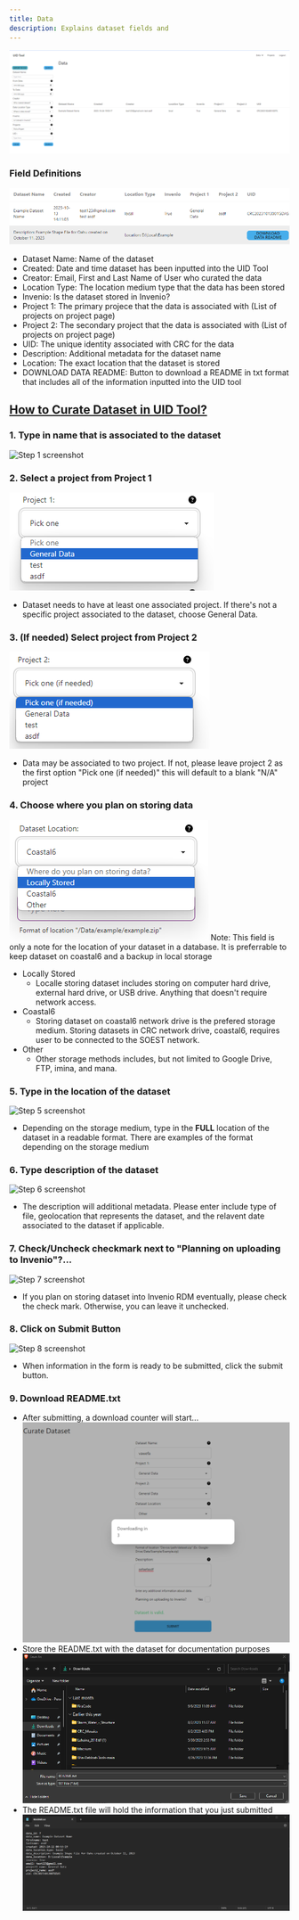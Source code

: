 ```yaml
---
title: Data
description: Explains dataset fields and 
---
```



![UID Tool](../../../../../assets/uid-tool/uid-tool-15.png)

### Field Definitions
![Data Fields](../../../../../assets/uid-tool/uid-tool-10.png)
 - Dataset Name: Name of the dataset
 - Created: Date and time dataset has been inputted into the UID Tool
 - Creator: Email, First and Last Name of User who curated the data
 - Location Type: The location medium type that the data has been stored
 - Invenio: Is the dataset stored in Invenio?
 - Project 1: The primary projece that the data is associated with (List of projects on project page)
 - Project 2: The secondary project that the data is associated with (List of projects on project page)
 - UID: The unique identity associated with CRC for the data
 - Description: Additional metadata for the dataset name
 - Location: The exact location that the dataset is stored
 - DOWNLOAD DATA README: Button to download a README in txt format that includes all of the information inputted into the UID tool


## <a href="https://coastal5.soest.hawaii.edu/uid-tool/data/create" target="_blank">How to Curate Dataset in UID Tool?</a>


### 1. Type in name that is associated to the dataset
![Step 1 screenshot](https://images.tango.us/workflows/05431739-3d8c-4eb7-bd18-c650fe19d1e1/steps/82214b54-6388-4463-95c9-e3d7709522f8/f5b021a0-cd78-448c-acd4-d8aed2c6b4bb.png?crop=focalpoint&fit=crop&fp-x=0.5000&fp-y=0.1779&fp-z=1.9237&w=1200&border=2%2CF4F2F7&border-radius=8%2C8%2C8%2C8&border-radius-inner=8%2C8%2C8%2C8&blend-align=bottom&blend-mode=normal&blend-x=0&blend-w=1200&blend64=aHR0cHM6Ly9pbWFnZXMudGFuZ28udXMvc3RhdGljL21hZGUtd2l0aC10YW5nby13YXRlcm1hcmstdjIucG5n&mark-x=346&mark-y=235&m64=aHR0cHM6Ly9pbWFnZXMudGFuZ28udXMvc3RhdGljL2JsYW5rLnBuZz9tYXNrPWNvcm5lcnMmYm9yZGVyPTQlMkNGRjc0NDImdz01MDcmaD04NyZmaXQ9Y3JvcCZjb3JuZXItcmFkaXVzPTEw)


### 2. Select a project from Project 1
![Step 2 screenshot](../../../../../assets/uid-tool/uid-tool-03.png)
- Dataset needs to have at least one associated project. If there's not a specific project associated to the dataset, choose General Data.


### 3. (If needed) Select project from Project 2
![Step 3 screenshot](../../../../../assets/uid-tool/uid-tool-04.png)
- Data may be associated to two project. If not, please leave project 2 as the first option "Pick one (if needed)" this will default to a blank "N/A" project


### 4. Choose where you plan on storing data
![Step 4 screenshot](../../../../../assets/uid-tool/uid-tool-02.png)
Note: This field is only a note for the location of your dataset in a database. It is preferrable to keep dataset on coastal6 and a backup in local storage
- Locally Stored
    - Localle storing dataset includes storing on computer hard drive, external hard drive, or USB drive. Anything that doesn't require network access.
- Coastal6
    - Storing dataset on coastal6 network drive is the prefered storage medium. Storing datasets in CRC network drive, coastal6, requires user to be connected to the SOEST network. 
- Other
    - Other storage methods includes, but not limited to Google Drive, FTP, imina, and mana.


### 5. Type in the location of the dataset
![Step 5 screenshot](https://images.tango.us/workflows/05431739-3d8c-4eb7-bd18-c650fe19d1e1/steps/00c06cbe-cbd7-472a-bf47-3a2f47955ba5/dc701c2c-425a-4d2a-a9e8-3e308ef7009a.png?crop=focalpoint&fit=crop&fp-x=0.5000&fp-y=0.5257&fp-z=1.9237&w=1200&border=2%2CF4F2F7&border-radius=8%2C8%2C8%2C8&border-radius-inner=8%2C8%2C8%2C8&blend-align=bottom&blend-mode=normal&blend-x=0&blend-w=1200&blend64=aHR0cHM6Ly9pbWFnZXMudGFuZ28udXMvc3RhdGljL21hZGUtd2l0aC10YW5nby13YXRlcm1hcmstdjIucG5n&mark-x=346&mark-y=364&m64=aHR0cHM6Ly9pbWFnZXMudGFuZ28udXMvc3RhdGljL2JsYW5rLnBuZz9tYXNrPWNvcm5lcnMmYm9yZGVyPTQlMkNGRjc0NDImdz01MDcmaD04NyZmaXQ9Y3JvcCZjb3JuZXItcmFkaXVzPTEw)
- Depending on the storage medium, type in the **FULL** location of the dataset in a readable format. There are examples of the format depending on the storage medium



### 6. Type description of the dataset
![Step 6 screenshot](https://images.tango.us/workflows/05431739-3d8c-4eb7-bd18-c650fe19d1e1/steps/33c9b547-80ae-4a98-b8c1-3ca1d31f1d1a/006e48e2-83bb-408e-8d89-4f762ebcfdac.png?crop=focalpoint&fit=crop&fp-x=0.5000&fp-y=0.6640&fp-z=1.9237&w=1200&border=2%2CF4F2F7&border-radius=8%2C8%2C8%2C8&border-radius-inner=8%2C8%2C8%2C8&blend-align=bottom&blend-mode=normal&blend-x=0&blend-w=1200&blend64=aHR0cHM6Ly9pbWFnZXMudGFuZ28udXMvc3RhdGljL21hZGUtd2l0aC10YW5nby13YXRlcm1hcmstdjIucG5n&mark-x=346&mark-y=327&m64=aHR0cHM6Ly9pbWFnZXMudGFuZ28udXMvc3RhdGljL2JsYW5rLnBuZz9tYXNrPWNvcm5lcnMmYm9yZGVyPTQlMkNGRjc0NDImdz01MDcmaD0xNjEmZml0PWNyb3AmY29ybmVyLXJhZGl1cz0xMA%3D%3D)
- The description will additional metadata. Please enter include type of file, geolocation that represents the dataset, and the relavent date associated to the dataset if applicable.

### 7. Check/Uncheck checkmark next to "Planning on uploading to Invenio"?…
![Step 7 screenshot](https://images.tango.us/workflows/05431739-3d8c-4eb7-bd18-c650fe19d1e1/steps/42ffd2b4-daf6-44b8-bcef-78c1d95f7213/912aec98-6aab-41e5-84ec-55423c6e5d02.png?crop=focalpoint&fit=crop&fp-x=0.5965&fp-y=0.7628&fp-z=3.1109&w=1200&border=2%2CF4F2F7&border-radius=8%2C8%2C8%2C8&border-radius-inner=8%2C8%2C8%2C8&blend-align=bottom&blend-mode=normal&blend-x=0&blend-w=1200&blend64=aHR0cHM6Ly9pbWFnZXMudGFuZ28udXMvc3RhdGljL21hZGUtd2l0aC10YW5nby13YXRlcm1hcmstdjIucG5n&mark-x=560&mark-y=367&m64=aHR0cHM6Ly9pbWFnZXMudGFuZ28udXMvc3RhdGljL2JsYW5rLnBuZz9tYXNrPWNvcm5lcnMmYm9yZGVyPTQlMkNGRjc0NDImdz04MCZoPTgwJmZpdD1jcm9wJmNvcm5lci1yYWRpdXM9MTA%3D)
- If you plan on storing dataset into Invenio RDM eventually, please check the check mark. Otherwise, you can leave it unchecked.

### 8. Click on Submit Button
![Step 8 screenshot](https://images.tango.us/workflows/05431739-3d8c-4eb7-bd18-c650fe19d1e1/steps/08f43266-8aa5-4ccc-9232-50e83d0dfc7b/5028d90d-ef69-4b55-b9ab-e918e2bf0c24.png?crop=focalpoint&fit=crop&fp-x=0.4997&fp-y=0.8730&fp-z=1.9362&w=1200&border=2%2CF4F2F7&border-radius=8%2C8%2C8%2C8&border-radius-inner=8%2C8%2C8%2C8&blend-align=bottom&blend-mode=normal&blend-x=0&blend-w=1200&blend64=aHR0cHM6Ly9pbWFnZXMudGFuZ28udXMvc3RhdGljL21hZGUtd2l0aC10YW5nby13YXRlcm1hcmstdjIucG5n&mark-x=349&mark-y=571&m64=aHR0cHM6Ly9pbWFnZXMudGFuZ28udXMvc3RhdGljL2JsYW5rLnBuZz9tYXNrPWNvcm5lcnMmYm9yZGVyPTQlMkNGRjc0NDImdz01MDMmaD04NiZmaXQ9Y3JvcCZjb3JuZXItcmFkaXVzPTEw)
- When information in the form is ready to be submitted, click the submit button. 

### 9. Download README.txt
- After submitting, a download counter will start...
![Download Countdown](../../../../../assets/uid-tool/uid-tool-05.png)
- Store the README.txt with the dataset for documentation purposes
![Store README File](../../../../../assets/uid-tool/uid-tool-06.png)
- The README.txt file will hold the information that you just submitted
![README Content](../../../../../assets/uid-tool/uid-tool-07.png)

<br/>
